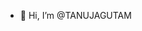 - 👋 Hi, I’m @TANUJAGUTAM

<!---
TANUJAGUTAM/TANUJAGUTAM is a ✨ special ✨ repository because its `README.md` (this file) appears on your GitHub profile.
You can click the Preview link to take a look at your changes.
--->
